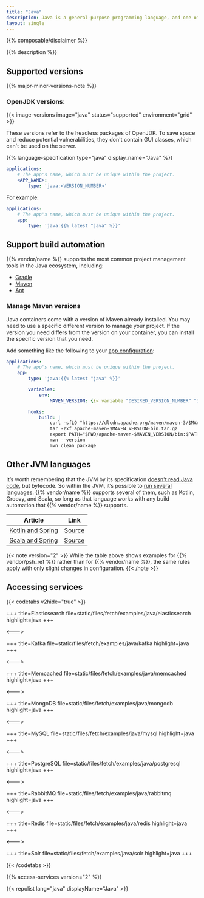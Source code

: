 ```yaml
---
title: "Java"
description: Java is a general-purpose programming language, and one of the most popular in the world today. {{% vendor/name %}} supports Java runtimes that can be used with build management tools such as Gradle, Maven, and Ant.
layout: single
---
```


{{% composable/disclaimer %}}

{{% description %}}

## Supported versions

{{% major-minor-versions-note %}}

### OpenJDK versions:

{{< image-versions image="java" status="supported" environment="grid" >}}

These versions refer to the headless packages of OpenJDK.
To save space and reduce potential vulnerabilities, they don't contain GUI classes, which can't be used on the server.

{{% language-specification type="java" display_name="Java" %}}

```yaml {configFile="app"}
applications:
    # The app's name, which must be unique within the project.
    <APP_NAME>:
        type: 'java:<VERSION_NUMBER>'
```

For example:

```yaml {configFile="app"}
applications:
    # The app's name, which must be unique within the project.
    app:
        type: 'java:{{% latest "java" %}}'
```

## Support build automation

{{% vendor/name %}} supports the most common project management tools in the Java ecosystem, including:

* [Gradle](https://gradle.org/)
* [Maven](https://maven.apache.org/)
* [Ant](https://ant.apache.org/)

### Manage Maven versions

Java containers come with a version of Maven already installed.
You may need to use a specific different version to manage your project.
If the version you need differs from the version on your container, you can install the specific version that you need.

Add something like the following to your [app configuration](../../create-apps/_index.md):

```yaml {configFile="app"}
applications:
    # The app's name, which must be unique within the project.
    app:
        type: 'java:{{% latest "java" %}}'

        variables:
            env:
                MAVEN_VERSION: {{< variable "DESIRED_VERSION_NUMBER" "3.8.6" >}}

        hooks:
            build: |
                curl -sfLO "https://dlcdn.apache.org/maven/maven-3/$MAVEN_VERSION/binaries/apache-maven-$MAVEN_VERSION-bin.tar.gz"
                tar -zxf apache-maven-$MAVEN_VERSION-bin.tar.gz
                export PATH="$PWD/apache-maven-$MAVEN_VERSION/bin:$PATH"
                mvn --version
                mvn clean package
```
## Other JVM languages

It’s worth remembering that the JVM by its specification [doesn't read Java code](https://docs.oracle.com/javase/specs/jvms/se8/html/index.html), but bytecode. So within the JVM, it’s possible to [run several languages](https://en.wikipedia.org/wiki/List_of_JVM_languages). {{% vendor/name %}} supports several of them, such as Kotlin, Groovy, and Scala, so long as that language works with any build automation that {{% vendor/name %}} supports.

| Article                                                      | Link                                                         |
| ------------------------------------------------------------ | ------------------------------------------------------------ |
| [Kotlin and Spring](https://platform.sh/blog/2019/ready-to-have-fun-try-kotlin-and-spring/) | [Source](https://github.com/platformsh-templates/spring-kotlin) |
| [Scala and Spring](https://dzone.com/articles/spring-scala-cloud-psh) | [Source](https://github.com/platformsh-examples/scala)       |

{{< note version="2" >}}
While the table above shows examples for {{% vendor/psh_ref %}} rather than for {{% vendor/name %}}, the same rules apply with only slight changes in configuration.
{{< /note >}}

## Accessing services

{{< codetabs v2hide="true" >}}

+++
title=Elasticsearch
file=static/files/fetch/examples/java/elasticsearch
highlight=java
+++

<--->

+++
title=Kafka
file=static/files/fetch/examples/java/kafka
highlight=java
+++

<--->

+++
title=Memcached
file=static/files/fetch/examples/java/memcached
highlight=java
+++

<--->

+++
title=MongoDB
file=static/files/fetch/examples/java/mongodb
highlight=java
+++

<--->

+++
title=MySQL
file=static/files/fetch/examples/java/mysql
highlight=java
+++

<--->

+++
title=PostgreSQL
file=static/files/fetch/examples/java/postgresql
highlight=java
+++

<--->

+++
title=RabbitMQ
file=static/files/fetch/examples/java/rabbitmq
highlight=java
+++

<--->

+++
title=Redis
file=static/files/fetch/examples/java/redis
highlight=java
+++

<--->

+++
title=Solr
file=static/files/fetch/examples/java/solr
highlight=java
+++

{{< /codetabs >}}

{{% access-services version="2" %}}

{{< repolist lang="java" displayName="Java" >}}
